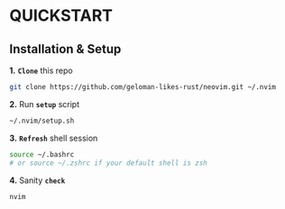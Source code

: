 # QUICKSTART

## Installation & Setup


**1.** **`Clone`** this repo
```sh
git clone https://github.com/geloman-likes-rust/neovim.git ~/.nvim
```

**2.** Run **`setup`** script
```sh
~/.nvim/setup.sh
```

**3.** **`Refresh`** shell session
```sh
source ~/.bashrc
# or source ~/.zshrc if your default shell is zsh
```

**4.** Sanity **`check`**
```
nvim
```
